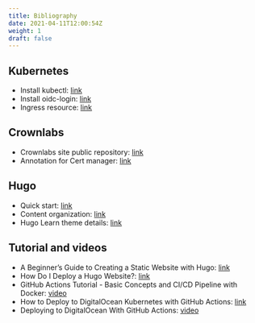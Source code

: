 ```yaml
---
title: Bibliography
date: 2021-04-11T12:00:54Z
weight: 1
draft: false
---
```

## Kubernetes
- Install kubectl: [link](https://kubernetes.io/docs/tasks/tools/install-kubectl)
- Install oidc-login: [link](https://github.com/netgroup-polito/CrownLabs/tree/master/infrastructure/identity-provider#accessing-k8s-cluster-using-key)
- Ingress resource: [link](https://kubernetes.io/docs/concepts/services-networking/ingress)

## Crownlabs
- Crownlabs site public repository: [link]( https://github.com/netgroup-polito/crownlabs-site)
- Annotation for Cert manager: [link](https://github.com/netgroup-polito/CrownLabs/tree/master/infrastructure/certificate-provisioning#use-cert-manage)

## Hugo
- Quick start: [link](https://gohugo.io/getting-started/quick-start)
- Content organization: [link](https://gohugo.io/content-management/organization)
- Hugo Learn theme details: [link](https://learn.netlify.app/en/basics/style-customization)

## Tutorial and videos
- A Beginner’s Guide to Creating a Static Website with Hugo: [link](https://www.sitepoint.com/premium/books/a-beginner-s-guide-to-creating-a-static-website-with-hugo/read/1)
- How Do I Deploy a Hugo Website?: [link](https://humanitec.com/blog/how-to-deploy-hugo-website)
- GitHub Actions Tutorial - Basic Concepts and CI/CD Pipeline with Docker: [video](https://www.youtube.com/watch?v=R8_veQiYBjI)
- How to Deploy to DigitalOcean Kubernetes with GitHub Actions: [link](https://www.digitalocean.com/blog/how-to-deploy-to-digitalocean-kubernetes-with-github-actions)
- Deploying to DigitalOcean With GitHub Actions: [video](https://www.digitalocean.com/community/tech_talks/deploying-to-digitalocean-with-github-actions)
